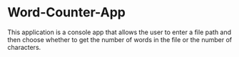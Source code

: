 # Word-Counter-App
This application is a console app that allows the user to enter a file path and then choose whether to get the number of words in the file or the number of characters. 
